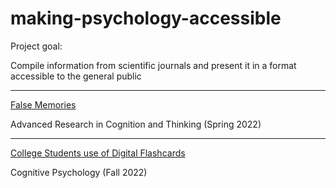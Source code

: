 # making-psychology-accessible

Project goal: 

Compile information from scientific journals and present it in a format accessible to the general public

*** 

[False Memories](https://meglin234.github.io/making-psychology-accessible/PSYC311_website/index.html)

Advanced Research in Cognition and Thinking (Spring 2022)

***

[College Students use of Digital Flashcards](https://meglin234.github.io/making-psychology-accessible/PSYC411_website/index.html)

Cognitive Psychology (Fall 2022)



